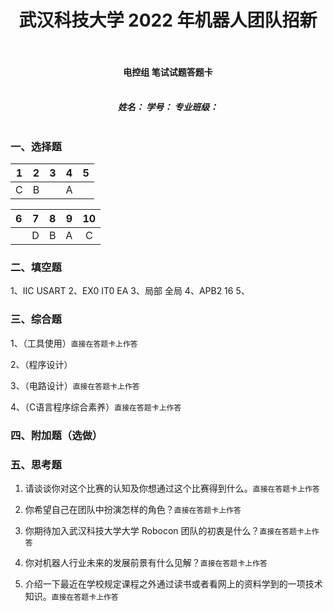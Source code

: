 # <center> 武汉科技大学 2022 年机器人团队招新<center/><br>
#### <center> 电控组 笔试试题答题卡<center/><br>
##### <center>姓名：	学号：	专业班级：<center/><br>
### 一、选择题<br>
|     1     |     2     |     3     |     4     |     5     |
|  :-----:  |  :-----:  |  :-----:  |  :-----:  |  :-----:  |
|     C     |    B      |           |     A     |           |

|     6     |     7     |     8     |     9     |    10     |
|  :-----:  |  :-----:  |  :-----:  |  :-----:  |  :-----:  |
|           |     D     |      B    |    A      |      C    |

### 二、填空题<br>
1、IIC USART
2、EX0 IT0 EA
3、局部 全局
4、APB2 16
5、
### 三、综合题<br>
1、（工具使用）`直接在答题卡上作答`<br>

2、（程序设计）<br>

3、（电路设计）`直接在答题卡上作答`<br>

4、（C语言程序综合素养）`直接在答题卡上作答`<br>


### 四、附加题（选做）<br>


### 五、思考题
1.	请谈谈你对这个比赛的认知及你想通过这个比赛得到什么。`直接在答题卡上作答`<br>


2.	你希望自己在团队中扮演怎样的角色？`直接在答题卡上作答`<br>


3.	你期待加入武汉科技大学大学 Robocon 团队的初衷是什么？`直接在答题卡上作答`<br>



4.	你对机器人行业未来的发展前景有什么见解？`直接在答题卡上作答`<br>


5.	介绍一下最近在学校规定课程之外通过读书或者看网上的资料学到的一项技术知识。`直接在答题卡上作答`<br>








